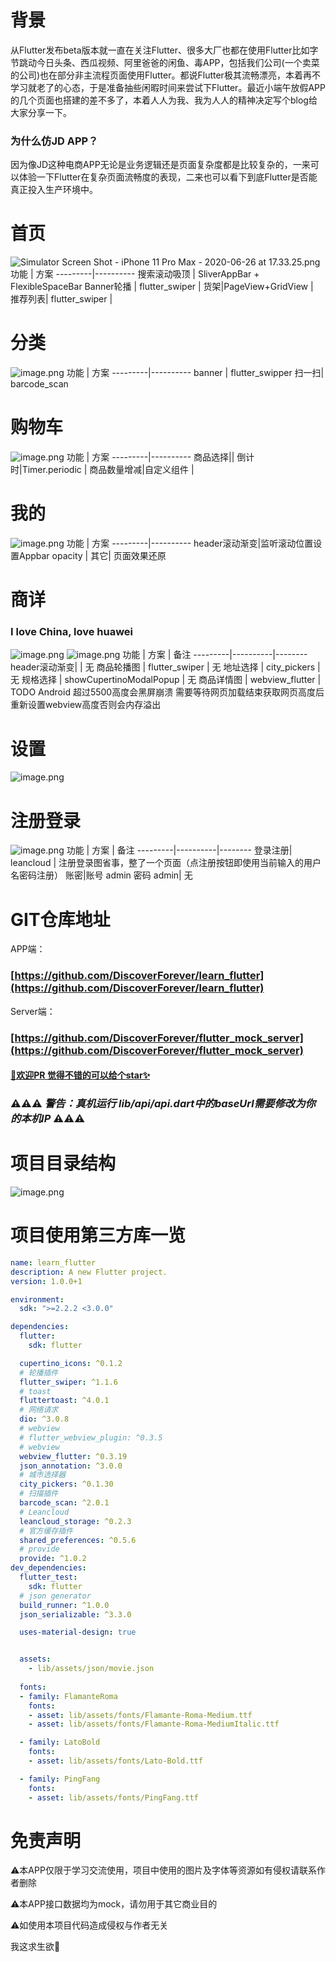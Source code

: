 # 背景
从Flutter发布beta版本就一直在关注Flutter、很多大厂也都在使用Flutter比如字节跳动今日头条、西瓜视频、阿里爸爸的闲鱼、毒APP，包括我们公司(一个卖菜的公司)也在部分非主流程页面使用Flutter。都说Flutter极其流畅漂亮，本着再不学习就老了的心态，于是准备抽些闲暇时间来尝试下Flutter。最近小端午放假APP的几个页面也搭建的差不多了，本着人人为我、我为人人的精神决定写个blog给大家分享一下。

### 为什么仿JD APP？
因为像JD这种电商APP无论是业务逻辑还是页面复杂度都是比较复杂的，一来可以体验一下Flutter在复杂页面流畅度的表现，二来也可以看下到底Flutter是否能真正投入生产环境中。

# 首页
![Simulator Screen Shot - iPhone 11 Pro Max - 2020-06-26 at 17.33.25.png](https://upload-images.jianshu.io/upload_images/11287122-67cdc04060b3e11f.png?imageMogr2/auto-orient/strip%7CimageView2/2/w/300) 
功能 | 方案 
---------|----------
 搜索滚动吸顶 | SliverAppBar + FlexibleSpaceBar 
 Banner轮播 | flutter_swiper | 
 货架|PageView+GridView |  
 推荐列表| flutter_swiper |  

# 分类
![image.png](https://upload-images.jianshu.io/upload_images/11287122-01146d27776a5ff0.png?imageMogr2/auto-orient/strip%7CimageView2/2/w/300)
功能 | 方案 
---------|----------
 banner | flutter_swipper
 扫一扫| barcode_scan

# 购物车
![image.png](https://upload-images.jianshu.io/upload_images/11287122-e13f608f7c6f8f93.png?imageMogr2/auto-orient/strip%7CimageView2/2/w/300)
功能 | 方案
---------|----------
 商品选择|| 
 倒计时|Timer.periodic | 
 商品数量增减|自定义组件 | 
# 我的
![image.png](https://upload-images.jianshu.io/upload_images/11287122-be12aa8619616eb3.png?imageMogr2/auto-orient/strip%7CimageView2/2/w/300)
功能 | 方案
---------|----------
 header滚动渐变|监听滚动位置设置Appbar opacity | 
 其它| 页面效果还原 

# 商详
### I love China, love huawei
![image.png](https://upload-images.jianshu.io/upload_images/11287122-e2e898be0fe1f0e2.png?imageMogr2/auto-orient/strip%7CimageView2/2/w/300)
![image.png](https://upload-images.jianshu.io/upload_images/11287122-03d852633e8ce61e.png?imageMogr2/auto-orient/strip%7CimageView2/2/w/300)
功能 | 方案 | 备注
---------|----------|--------
 header滚动渐变| | 无
 商品轮播图 | flutter_swiper | 无
 地址选择 | city_pickers | 无
 规格选择 | showCupertinoModalPopup | 无
 商品详情图 | webview_flutter | TODO Android 超过5500高度会黑屏崩溃 需要等待网页加载结束获取网页高度后重新设置webview高度否则会内存溢出

# 设置
![image.png](https://upload-images.jianshu.io/upload_images/11287122-283f81c93803ae2c.png?imageMogr2/auto-orient/strip%7CimageView2/2/w/400)

# 注册登录


![image.png](https://upload-images.jianshu.io/upload_images/11287122-e6a6476ea1166ca0.png?imageMogr2/auto-orient/strip%7CimageView2/2/w/400)
功能 | 方案 | 备注
---------|----------|--------
 登录注册| leancloud | 注册登录图省事，整了一个页面（点注册按钮即使用当前输入的用户名密码注册）
账密|账号 admin 密码 admin| 无



# GIT仓库地址
APP端：
### [https://github.com/DiscoverForever/learn_flutter](https://github.com/DiscoverForever/learn_flutter)
Server端：
### [https://github.com/DiscoverForever/flutter_mock_server](https://github.com/DiscoverForever/flutter_mock_server)
#### [👏欢迎PR 觉得不错的可以给个star✨](https://github.com/DiscoverForever/learn_flutter)

### ⚠️⚠️⚠️ *警告：真机运行 lib/api/api.dart中的baseUrl需要修改为你的本机IP* ⚠️⚠️⚠️

# 项目目录结构
![image.png](https://upload-images.jianshu.io/upload_images/11287122-f05d9c3aecaa1242.png?imageMogr2/auto-orient/strip%7CimageView2/2/w/200)

 # 项目使用第三方库一览
```yaml
name: learn_flutter
description: A new Flutter project.
version: 1.0.0+1

environment:
  sdk: ">=2.2.2 <3.0.0"

dependencies:
  flutter:
    sdk: flutter

  cupertino_icons: ^0.1.2
  # 轮播插件
  flutter_swiper: ^1.1.6
  # toast
  fluttertoast: ^4.0.1
  # 网络请求
  dio: ^3.0.8
  # webview
  # flutter_webview_plugin: ^0.3.5
  # webview
  webview_flutter: ^0.3.19
  json_annotation: ^3.0.0
  # 城市选择器
  city_pickers: ^0.1.30
  # 扫描插件
  barcode_scan: ^2.0.1
  # Leancloud
  leancloud_storage: ^0.2.3
  # 官方缓存插件
  shared_preferences: ^0.5.6
  # provide
  provide: ^1.0.2
dev_dependencies:
  flutter_test:
    sdk: flutter
  # json generator
  build_runner: ^1.0.0
  json_serializable: ^3.3.0

  uses-material-design: true


  assets:
    - lib/assets/json/movie.json
 
  fonts:
  - family: FlamanteRoma
    fonts:
    - asset: lib/assets/fonts/Flamante-Roma-Medium.ttf
    - asset: lib/assets/fonts/Flamante-Roma-MediumItalic.ttf

  - family: LatoBold
    fonts:
    - asset: lib/assets/fonts/Lato-Bold.ttf

  - family: PingFang
    fonts:
    - asset: lib/assets/fonts/PingFang.ttf

```
# 免责声明
⚠️本APP仅限于学习交流使用，项目中使用的图片及字体等资源如有侵权请联系作者删除

⚠️本APP接口数据均为mock，请勿用于其它商业目的

⚠️如使用本项目代码造成侵权与作者无关

我这求生欲🤔
